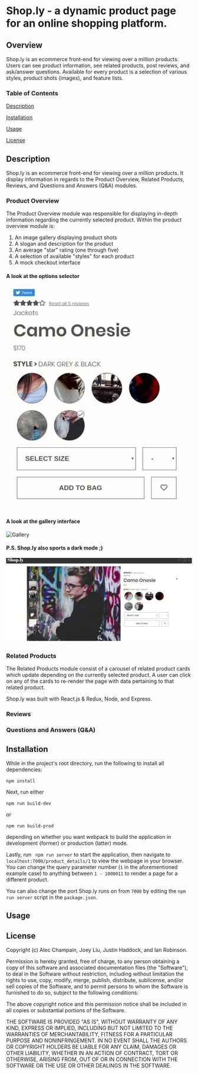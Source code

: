 # Shop.ly - a dynamic product page for an online shopping platform.
## Overview
Shop.ly is an ecommerce front-end for viewing over a million products. Users can see product information, see related products, post reviews, and ask/answer questions. Available for every product is a selection of various styles, product shots (images), and feature lists.

### Table of Contents
[Description](#Description)

[Installation](#Installation)

[Usage](#Usage) 

[License](#License)

## Description
Shop.ly is an ecommerce front-end for viewing over a million products. It display information in regards to the Product Overview, Related Products, Reviews, and Questions and Answers (Q&A) modules.

### Product Overview
The Product Overview module was responsible for displaying in-depth information regarding the currently selected product.
Within the product overview module is:
1. An image gallery displaying product shots
2. A slogan and description for the product
3. An average "star" rating (one through five)
4. A selection of available "styles" for each product
5. A mock checkout interface

#### A look at the options selector

![Options](/options.gif)

#### A look at the gallery interface

![Gallery](/gallery.gif)

#### P.S. Shop.ly also sports a dark mode ;)
![Darkmode](/darkmode.gif)

### Related Products
The Related Products module consist of a carousel of related product cards which update depending on the currently selected product. A user can click on any of the cards to re-render the page with data pertaining to that related product.

Shop.ly was built with React.js & Redux, Node, and Express. 

### Reviews


### Questions and Answers (Q&A)


## Installation
While in the project's root directory, run the following to install all dependencies:
```
npm install
```
Next, run either
```
npm run build-dev
```
or 
```
npm run build-prod
```
depending on whether you want webpack to build the application in development (former) or production (latter) mode.

Lastly, run
``` npm run server```
to start the application, then navigate to `localhost:7000/product_details/1` to view the webpage in your browser. You can change the query parameter number (`1` in the aforementioned example case) to anything between `1 - 1000011` to render a page for a different product. 

You can also change the port Shop.ly runs on from `7000` by editing the `npm run server` script in the `package.json`.

## Usage

## License
Copyright (c) Alec Champain, Joey Liu, Justin Haddock, and Ian Robinson.

Permission is hereby granted, free of charge, to any person obtaining a copy of
this software and associated documentation files (the "Software"), to deal in
the Software without restriction, including without limitation the rights to
use, copy, modify, merge, publish, distribute, sublicense, and/or sell copies
of the Software, and to permit persons to whom the Software is furnished to do
so, subject to the following conditions:

The above copyright notice and this permission notice shall be included in all
copies or substantial portions of the Software.

THE SOFTWARE IS PROVIDED "AS IS", WITHOUT WARRANTY OF ANY KIND, EXPRESS OR
IMPLIED, INCLUDING BUT NOT LIMITED TO THE WARRANTIES OF MERCHANTABILITY,
FITNESS FOR A PARTICULAR PURPOSE AND NONINFRINGEMENT. IN NO EVENT SHALL THE
AUTHORS OR COPYRIGHT HOLDERS BE LIABLE FOR ANY CLAIM, DAMAGES OR OTHER
LIABILITY, WHETHER IN AN ACTION OF CONTRACT, TORT OR OTHERWISE, ARISING FROM,
OUT OF OR IN CONNECTION WITH THE SOFTWARE OR THE USE OR OTHER DEALINGS IN THE
SOFTWARE.

